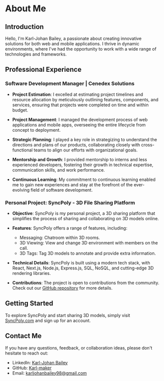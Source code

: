 # About Me

## Introduction

Hello, I'm Karl-Johan Bailey, a passionate about creating innovative solutions for both web and mobile applications. I thrive in dynamic environments, where I've had the opportunity to work with a wide range of technologies and frameworks.

## Professional Experience

### Software Development Manager | Cenedex Solutions 

- **Project Estimation**: I excelled at estimating project timelines and resource allocation by meticulously outlining features, components, and services, ensuring that projects were completed on time and within budget.

- **Project Management**: I managed the development process of web applications and mobile apps, overseeing the entire lifecycle from concept to deployment.

- **Strategic Planning**: I played a key role in strategizing to understand the directions and plans of our products, collaborating closely with cross-functional teams to align our efforts with organizational goals.

- **Mentorship and Growth**: I provided mentorship to interns and less experienced developers, fostering their growth in technical expertise, communication skills, and work performance.

- **Continuous Learning**: My commitment to continuous learning enabled me to gain new experiences and stay at the forefront of the ever-evolving field of software development.

### Personal Project: SyncPoly - 3D File Sharing Platform 

- **Objective**: SyncPoly is my personal project, a 3D sharing platform that simplifies the process of sharing and collaborating on 3D models online.

- **Features**: SyncPoly offers a range of features, including:
  - Messaging: Chatroom within 3D rooms.
  - 3D Viewing: View and change 3D environment with members on the call.
  - 3D Tags: Tag 3D models to annotate and provide extra information.

- **Technical Details**: SyncPoly is built using a modern tech stack, with React, Next.js, Node.js, Express.js, SQL, NoSQL, and cutting-edge 3D rendering libraries.

- **Contributions**: The project is open to contributions from the community. Check out our [GitHub repository](link-to-syncpoly-repo) for more details.

## Getting Started

To explore SyncPoly and start sharing 3D models, simply visit [SyncPoly.com](https://syncpoly.com) and sign up for an account.

## Contact Me

If you have any questions, feedback, or collaboration ideas, please don't hesitate to reach out:

- LinkedIn: [Karl-Johan Bailey](https://www.linkedin.com/in/karl-johan-bailey-a96481201/)
- GitHub: [Karl-maker](https://github.com/Karl-maker/)
- Email: [karljohanbailey98@gmail.com](mailto:karljohanbailey98@gmail.com)
